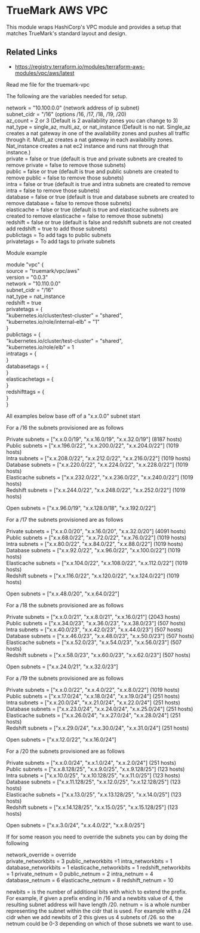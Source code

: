 # TrueMark AWS VPC

This module wraps HashiCorp's VPC module and provides a setup that matches TrueMark's standard layout and design.


## Related Links
 - https://registry.terraform.io/modules/terraform-aws-modules/vpc/aws/latest

Read me file for the truemark-vpc

The following are the variables needed for setup.

network = "10.100.0.0" (network address of ip subnet)<br />
subnet_cidr = "/16" (options /16, /17, /18, /19, /20)<br />
az_count = 2 or 3 (Default is 2 availability zones you can change to 3)<br />
nat_type = single_az, multi_az, or nat_instance (Default is no nat. Single_az creates a nat gateway in one of the availability zones and pushes all traffic through it. Multi_az creates a nat gateway in each availability zones. Nat_instance creates a nat ec2 instance and runs nat through that instance.)<br />
private = false or true (default is true and private subnets are created to remove private = false to remove those subnets)<br />
public = false or true (default is true and public subnets are created to remove public = false to remove those subnets)<br />
intra = false or true (default is true and intra subnets are created to remove intra = false to remove those subnets)<br />
database = false or true (default is true and database subnets are created to remove database = false to remove those subnets)<br />
elasticache = false or true (default is true and elasticache subnets are created to remove elasticache = false to remove those subnets)<br />
redshift = false or true (default is false and redshift subnets are not created add redshift = true to add those subnets)<br />
publictags = To add tags to public subnets<br />
privatetags = To add tags to private subnets<br />

Module example<br />

module "vpc" {<br />
source = "truemark/vpc/aws"<br />
version         = "0.0.3"<br />
network = "10.110.0.0"<br />
subnet_cidr = "/16"<br />
nat_type = nat_instance<br />
redshift = true<br />
privatetags = {<br />
"kubernetes.io/cluster/test-cluster" = "shared",<br />
"kubernetes.io/role/internal-elb"      = "1"<br />
}<br />
publictags = {<br />
"kubernetes.io/cluster/test-cluster" = "shared",<br />
"kubernetes.io/role/elb"             = 1<br />
intratags = {<br />
}<br />
databasetags = {<br />
}<br />
elasticachetags = {<br />
}<br />
redshifttags = {<br />
}<br />
}<br />

All examples below base off of a "x.x.0.0" subnet start

For a /16 the subnets provisioned are as follows

Private subnets = ["x.x.0.0/19", "x.x.16.0/19", "x.x.32.0/19"] (8187 hosts)<br />
Public subnets = ["x.x.196.0/22", "x.x.200.0/22", "x.x.204.0/22"] (1019 hosts)<br />
Intra subnets = ["x.x.208.0/22", "x.x.212.0/22", "x.x.216.0/22"] (1019 hosts)<br />
Database subnets = ["x.x.220.0/22", "x.x.224.0/22", "x.x.228.0/22"] (1019 hosts)<br />
Elasticache subnets = ["x.x.232.0/22", "x.x.236.0/22", "x.x.240.0/22"] (1019 hosts)<br />
Redshift subnets = ["x.x.244.0/22", "x.x.248.0/22", "x.x.252.0/22"] (1019 hosts)<br />

Open subnets = ["x.x.96.0/19", "x.x.128.0/18", "x.x.192.0/22"]

For a /17 the subnets provisioned are as follows

Private subnets = ["x.x.0.0/20", "x.x.16.0/20", "x.x.32.0/20"] (4091 hosts)<br />
Public subnets = ["x.x.68.0/22", "x.x.72.0/22", "x.x.76.0/22"] (1019 hosts)<br />
Intra subnets = ["x.x.80.0/22", "x.x.84.0/22", "x.x.88.0/22"] (1019 hosts)<br />
Database subnets = ["x.x.92.0/22", "x.x.96.0/22", "x.x.100.0/22"] (1019 hosts)<br />
Elasticache subnets = ["x.x.104.0/22", "x.x.108.0/22", "x.x.112.0/22"] (1019 hosts)<br />
Redshift subnets = ["x.x.116.0/22", "x.x.120.0/22", "x.x.124.0/22"] (1019 hosts)<br />

Open subnets = ["x.x.48.0/20", "x.x.64.0/22"]

For a /18 the subnets provisioned are as follows

Private subnets = ["x.x.0.0/21", "x.x.8.0/21", "x.x.16.0/21"] (2043 hosts)<br />
Public subnets = ["x.x.34.0/23", "x.x.36.0/23", "x.x.38.0/23"] (507 hosts)<br />
Intra subnets = ["x.x.40.0/23", "x.x.42.0/23", "x.x.44.0/23"] (507 hosts)<br />
Database subnets = ["x.x.46.0/23", "x.x.48.0/23", "x.x.50.0/23"] (507 hosts)<br />
Elasticache subnets = ["x.x.52.0/23", "x.x.54.0/23", "x.x.56.0/23"] (507 hosts)<br />
Redshift subnets = ["x.x.58.0/23", "x.x.60.0/23", "x.x.62.0/23"] (507 hosts)<br />

Open subnets = ["x.x.24.0/21", "x.x.32.0/23"]

For a /19 the subnets provisioned are as follows

Private subnets = ["x.x.0.0/22", "x.x.4.0/22", "x.x.8.0/22"] (1019 hosts)<br />
Public subnets = ["x.x.17.0/24", "x.x.18.0/24", "x.x.19.0/24"] (251 hosts)<br />
Intra subnets = ["x.x.20.0/24", "x.x.21.0/24", "x.x.22.0/24"] (251 hosts)<br />
Database subnets = ["x.x.23.0/24", "x.x.24.0/24", "x.x.25.0/24"] (251 hosts)<br />
Elasticache subnets = ["x.x.26.0/24", "x.x.27.0/24", "x.x.28.0/24"] (251 hosts)<br />
Redshift subnets = ["x.x.29.0/24", "x.x.30.0/24", "x.x.31.0/24"] (251 hosts)<br />

Open subnets = ["x.x.12.0/22", "x.x.16.0/24"]

For a /20 the subnets provisioned are as follows

Private subnets = ["x.x.0.0/24", "x.x.1.0/24", "x.x.2.0/24"] (251 hosts)<br />
Public subnets = ["x.x.8.128/25", "x.x.9.0/25", "x.x.9.128/25"] (123 hosts)<br />
Intra subnets = ["x.x.10.0/25", "x.x.10.128/25", "x.x.11.0/25"] (123 hosts)<br />
Database subnets = ["x.x.11.128/25", "x.x.12.0/25", "x.x.12.128/25"] (123 hosts)<br />
Elasticache subnets = ["x.x.13.0/25", "x.x.13.128/25", "x.x.14.0/25"] (123 hosts)<br />
Redshift subnets = ["x.x.14.128/25", "x.x.15.0/25", "x.x.15.128/25"] (123 hosts)<br />

Open subnets = ["x.x.3.0/24", "x.x.4.0/22", "x.x.8.0/25"]

If for some reason you need to override the subnets you can by doing the following

network_override = override<br />
private_networkbits = 3
public_networkbits =1
intra_networkbits = 1
database_networkbits = 1
elasticache_networkbits = 1
redshift_networkbits = 1
private_netnum = 0
public_netnum = 2
intra_netnum = 4
database_netnum = 6
elasticache_netnum = 8
redshift_netnum = 10

newbits = is the number of additional bits with which to extend the prefix. For example, if given a prefix ending in /16 and a newbits value of 4, the resulting subnet address will have length /20.
netnum = is a whole number representing the subnet within the cidr that is used. For example with a /24 cidr when we add newbits of 2 this gives us 4 subnets of /26. so the netnum could be 0-3 depending on which of those subnets we want to use.
